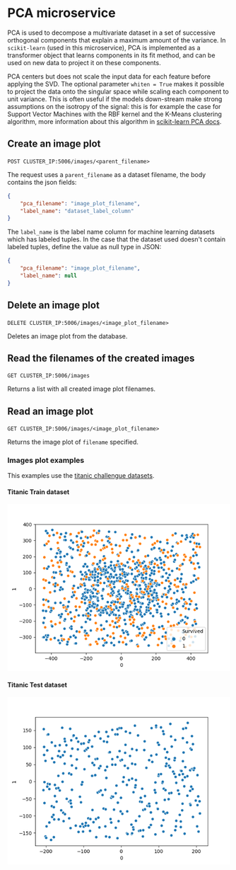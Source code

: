 # PCA microservice
PCA is used to decompose a multivariate dataset in a set of successive orthogonal components that explain a maximum amount of the variance. In `scikit-learn` (used in this microservice), PCA is implemented as a transformer object that learns components in its fit method, and can be used on new data to project it on these components.

PCA centers but does not scale the input data for each feature before applying the SVD. The optional parameter `whiten = True` makes it possible to project the data onto the singular space while scaling each component to unit variance. This is often useful if the models down-stream make strong assumptions on the isotropy of the signal: this is for example the case for Support Vector Machines with the RBF kernel and the K-Means clustering algorithm, more information about this algorithm in [scikit-learn PCA docs](https://scikit-learn.org/stable/modules/decomposition.html#pca).

## Create an image plot

`POST CLUSTER_IP:5006/images/<parent_filename>`

The request uses a `parent_filename` as a dataset filename, the body contains the json fields:
```json
{
    "pca_filename": "image_plot_filename",
    "label_name": "dataset_label_column"
}
```
The `label_name` is the label name column for machine learning datasets which has labeled tuples. In the case that the dataset used doesn't contain labeled tuples, define the value as null type in JSON:
```json
{
    "pca_filename": "image_plot_filename",
    "label_name": null
}
```
## Delete an image plot

`DELETE CLUSTER_IP:5006/images/<image_plot_filename>`

Deletes an image plot from the database.

## Read the filenames of the created images

`GET CLUSTER_IP:5006/images`

Returns a list with all created image plot filenames.
 
## Read an image plot

`GET CLUSTER_IP:5006/images/<image_plot_filename>`

Returns the image plot of `filename` specified.

### Images plot examples
This examples use the [titanic challengue datasets](https://www.kaggle.com/c/titanic/overview).
#### Titanic Train dataset
![](./pca_titanic_train.png)

#### Titanic Test dataset
![](./pca_titanic_test.png)
